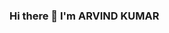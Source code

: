 ### Hi there 👋 I'm ARVIND KUMAR 

<!--
**arvindk2025/arvindk2025** is a ✨ _special_ ✨ repository because its `README.md` (this file) appears on your GitHub profile.

##
Here are some ideas to get you started:

- 🔭 I’m currently working on ...
- 🌱 I’m currently learning Electronics & Communication Engineering 
- 👯 I’m looking to collaborate on ...
- 🤔 I’m looking for help with ...
- 💬 Ask me about ...
- 📫 How to reach me: arvindnisha@gmail.com
- 😄 Pronouns: ...
- ⚡ Fun fact: ...
-->
